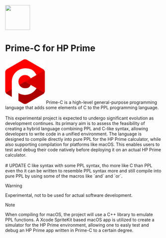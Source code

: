 <img src="../../../Insoft-UK/blob/main/assets/logo.svg" width="80" height="80" />

# Prime-C for HP Prime
<img src="https://raw.githubusercontent.com/Insoft-UK/Prime-C/main/assets/Prime-C_Logo.svg" style="width: 128px" />
Prime-C is a high-level general-purpose programming language that adds some elements of C to the PPL programming language.
<br />
<br />
This experimental project is expected to undergo significant evolution as development continues. Its primary aim is to assess the feasibility of creating a hybrid language combining PPL and C-like syntax, allowing developers to write code in a unified environment. The language is designed to compile directly into pure PPL for the HP Prime calculator, while also supporting compilation for platforms like macOS. This enables users to test and debug their code natively before deploying it on an actual HP Prime calculator.
<br />
<br />
# UPDATE
C like syntax with some PPL syntax, tho more like C than PPL even tho it can be written to resemble PPL syntax more and still compile into pure PPL by using some of the macros like `and` and `or`.

>[!WARNING]
Experimental, not to be used for actual software development.

>[!NOTE]
When compiling for macOS, the project will use a C++ library to emulate PPL functions. A Xcode SpriteKit based macOS app is utilized to create a simulator for the HP Prime environment, allowing one to easly test and debug an HP Prime app written in Prime-C to a certain degree.
